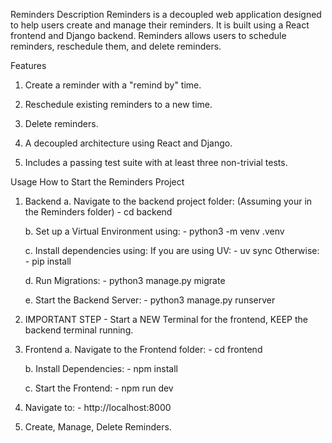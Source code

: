 Reminders
Description
  Reminders is a decoupled web application designed to help users create 
  and manage their reminders. It is built using a React frontend and Django backend.
  Reminders allows users to schedule reminders, reschedule them, and delete reminders.

Features
  1. Create a reminder with a "remind by" time.

  2. Reschedule existing reminders to a new time.

  3. Delete reminders.

  4. A decoupled architecture using React and Django.

  5. Includes a passing test suite with at least three non-trivial tests.

Usage
How to Start the Reminders Project

1. Backend
    a. Navigate to the backend project folder:
         (Assuming your in the Reminders folder)
         - cd backend
   
    b. Set up a Virtual Environment using:
         - python3 -m venv .venv
   
    c. Install dependencies using:
         If you are using UV:
           - uv sync
         Otherwise:
           - pip install

     d. Run Migrations:
           - python3 manage.py migrate

     e. Start the Backend Server:
           - python3 manage.py runserver

3. IMPORTANT STEP - Start a NEW Terminal for the frontend, KEEP the backend terminal running.

4. Frontend
    a. Navigate to the Frontend folder:
         - cd frontend

    b. Install Dependencies:
         - npm install

    c. Start the Frontend:
         - npm run dev

5. Navigate to:
         - http://localhost:8000

6. Create, Manage, Delete Reminders.

   
   
   

